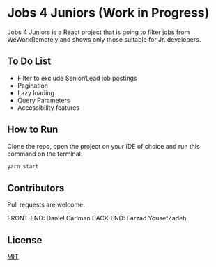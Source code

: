 # Jobs 4 Juniors (Work in Progress)

Jobs 4 Juniors is a React project that is going to filter jobs from WeWorkRemotely and shows only those suitable for Jr. developers.

## To Do List

- Filter to exclude Senior/Lead job postings
- Pagination
- Lazy loading
- Query Parameters
- Accessibility features

## How to Run

Clone the repo, open the project on your IDE of choice and run this command on the terminal:

```bash
yarn start
```

## Contributors

Pull requests are welcome.

FRONT-END: Daniel Carlman
BACK-END: Farzad YousefZadeh

## License

[MIT](https://choosealicense.com/licenses/mit/)

```

```
